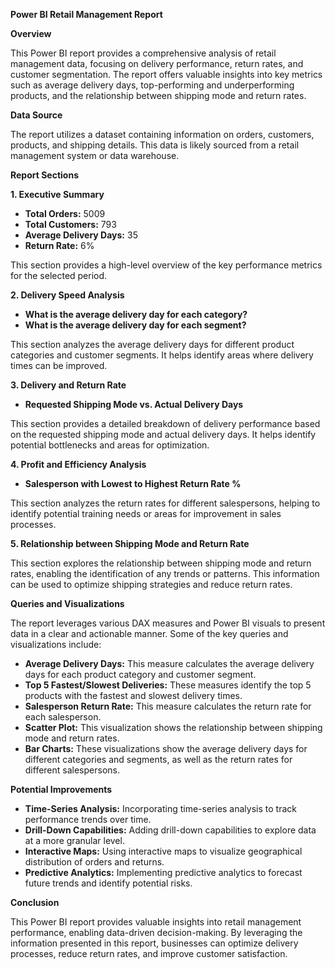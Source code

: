 **Power BI Retail Management Report**

**Overview**

This Power BI report provides a comprehensive analysis of retail management data, focusing on delivery performance, return rates, and customer segmentation. The report offers valuable insights into key metrics such as average delivery days, top-performing and underperforming products, and the relationship between shipping mode and return rates.

**Data Source**

The report utilizes a dataset containing information on orders, customers, products, and shipping details. This data is likely sourced from a retail management system or data warehouse.

**Report Sections**

**1. Executive Summary**

* **Total Orders:** 5009
* **Total Customers:** 793
* **Average Delivery Days:** 35
* **Return Rate:** 6%

This section provides a high-level overview of the key performance metrics for the selected period.

**2. Delivery Speed Analysis**

* **What is the average delivery day for each category?**
* **What is the average delivery day for each segment?**

This section analyzes the average delivery days for different product categories and customer segments. It helps identify areas where delivery times can be improved.

**3. Delivery and Return Rate**

* **Requested Shipping Mode vs. Actual Delivery Days**

This section provides a detailed breakdown of delivery performance based on the requested shipping mode and actual delivery days. It helps identify potential bottlenecks and areas for optimization.

**4. Profit and Efficiency Analysis**

* **Salesperson with Lowest to Highest Return Rate %**

This section analyzes the return rates for different salespersons, helping to identify potential training needs or areas for improvement in sales processes.

**5. Relationship between Shipping Mode and Return Rate**

This section explores the relationship between shipping mode and return rates, enabling the identification of any trends or patterns. This information can be used to optimize shipping strategies and reduce return rates.

**Queries and Visualizations**

The report leverages various DAX measures and Power BI visuals to present data in a clear and actionable manner. Some of the key queries and visualizations include:

* **Average Delivery Days:** This measure calculates the average delivery days for each product category and customer segment.
* **Top 5 Fastest/Slowest Deliveries:** These measures identify the top 5 products with the fastest and slowest delivery times.
* **Salesperson Return Rate:** This measure calculates the return rate for each salesperson.
* **Scatter Plot:** This visualization shows the relationship between shipping mode and return rates.
* **Bar Charts:** These visualizations show the average delivery days for different categories and segments, as well as the return rates for different salespersons.

**Potential Improvements**

* **Time-Series Analysis:** Incorporating time-series analysis to track performance trends over time.
* **Drill-Down Capabilities:** Adding drill-down capabilities to explore data at a more granular level.
* **Interactive Maps:** Using interactive maps to visualize geographical distribution of orders and returns.
* **Predictive Analytics:** Implementing predictive analytics to forecast future trends and identify potential risks.

**Conclusion**

This Power BI report provides valuable insights into retail management performance, enabling data-driven decision-making. By leveraging the information presented in this report, businesses can optimize delivery processes, reduce return rates, and improve customer satisfaction.
